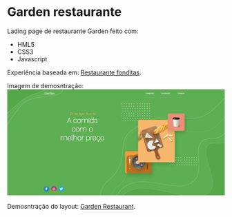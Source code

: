 # Garden restaurante

Lading page de restaurante Garden feito com:

- HML5
- CSS3
- Javascript

Experiência baseada em: [Restaurante fonditas](https://www.figma.com/file/CTALaTb8ZaZAvmt1vnuJTa/Restaurant-UI-Web-Kit-(Community)?type=design&node-id=0-1&t=DqoGRMgGeeEkpwZt-0).

Imagem de demosntração: ![alt text](./assets/images/food-restaurant.png)

Demosntração do layout: [Garden Restaurant](https://garden-restaurant.vercel.app/).
